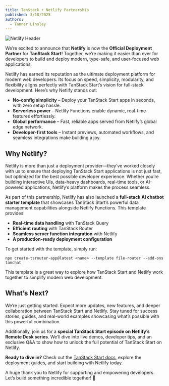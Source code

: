 ```yaml
---
title: TanStack + Netlify Partnership
published: 3/18/2025
authors:
  - Tanner Linsley
---
```


![Netlify Header](/blog-assets/netlify-partnership/header.jpg)

We’re excited to announce that **Netlify** is now the **Official Deployment Partner** for **TanStack Start**! Together, we’re making it easier than ever for developers to build and deploy modern, type-safe, and user-focused web applications.

Netlify has earned its reputation as the ultimate deployment platform for modern web developers. Its focus on speed, simplicity, modularity, and flexibility aligns perfectly with TanStack Start’s vision for full-stack development. Here’s why Netlify stands out:

- **No-config simplicity** – Deploy your TanStack Start apps in seconds, with zero setup hassle.
- **Serverless power** – Netlify Functions enable dynamic, real-time features effortlessly.
- **Global performance** – Fast, reliable apps served from Netlify’s global edge network.
- **Developer-first tools** – Instant previews, automated workflows, and seamless integrations make building a joy.

## Why Netlify?

Netlify is more than just a deployment provider—they’ve worked closely with us to ensure that deploying TanStack Start applications is not just fast, but optimized for the best possible developer experience. Whether you’re building interactive UIs, data-heavy dashboards, real-time tools, or AI-powered applications, Netlify’s platform makes the process seamless.

As part of this partnership, Netlify has also launched a **full-stack AI chatbot starter template** that showcases TanStack Start’s powerful data management capabilities alongside Netlify Functions. This template provides:

- **Real-time data handling** with TanStack Query
- **Efficient routing** with TanStack Router
- **Seamless server function integration** with Netlify
- **A production-ready deployment configuration**

To get started with the template, simply run:

```
npx create-tsrouter-app@latest <name> --template file-router --add-ons tanchat
```

This template is a great way to explore how TanStack Start and Netlify work together to simplify modern web development.

## What’s Next?

We’re just getting started. Expect more updates, new features, and deeper collaboration between TanStack Start and Netlify. Stay tuned for success stories, guides, and real-world examples showcasing what’s possible with this powerful combination.

Additionally, join us for a **special TanStack Start episode on Netlify’s Remote Desk series**. We’ll dive into live demos, developer tips, and an exclusive Q&A to show how to unlock the full potential of TanStack Start on Netlify.

**Ready to dive in?** Check out the [TanStack Start docs](/start/latest/docs/framework/react/overview), explore the deployment guides, and start building with Netlify today.

A huge thank you to Netlify for supporting and empowering developers. Let’s build something incredible together! 🚀
